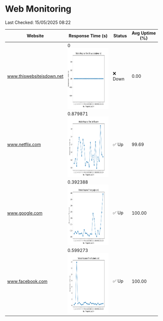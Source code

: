# Web Monitoring

Last Checked: 15/05/2025 08:22

| Website | Response Time (s) | Status | Avg Uptime (%) |
|---------|-------------------|--------|----------------|
| www.thiswebsiteisdown.net | 0 <br> <img src="graph/thiswebsiteisdown.net.png" alt="Graph" width="200" height="200">  | ❌ Down | 0.00 |
| www.netflix.com | 0.879871 <br> <img src="graph/netflix.com.png" alt="Graph" width="200" height="200">  | ✅ Up | 99.69 |
| www.google.com | 0.392388 <br> <img src="graph/google.com.png" alt="Graph" width="200" height="200">  | ✅ Up | 100.00 |
| www.facebook.com | 0.599273 <br> <img src="graph/facebook.com.png" alt="Graph" width="200" height="200">  | ✅ Up | 100.00 |
